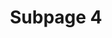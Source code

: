 ---
layout: default
type: subpage
title: "Subpage 4"
assignment: "assignment1"
sort: 1.4
deck: "This is the deck content for this page."
brightspace:
formsum:
---